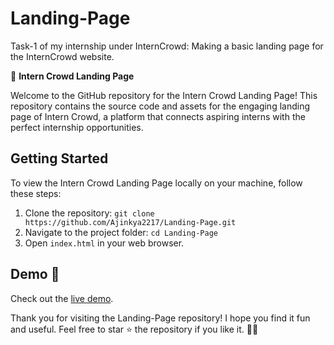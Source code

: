 # Landing-Page
Task-1 of my internship under InternCrowd: Making a basic landing page for the InternCrowd website.

🚀 **Intern Crowd Landing Page**

Welcome to the GitHub repository for the Intern Crowd Landing Page! This repository contains the source code and assets for the engaging landing page of Intern Crowd, a platform that connects aspiring interns with the perfect internship opportunities.

## Getting Started

To view the Intern Crowd Landing Page locally on your machine, follow these steps:

1. Clone the repository: `git clone https://github.com/Ajinkya2217/Landing-Page.git`
2. Navigate to the project folder: `cd Landing-Page`
3. Open `index.html` in your web browser.

## Demo 🎥

Check out the [live demo](https://ajinkya2217.github.io/Landing-Page/).

Thank you for visiting the Landing-Page repository! I hope you find it fun and useful. Feel free to star ⭐ the repository if you like it. 🌈🚀
